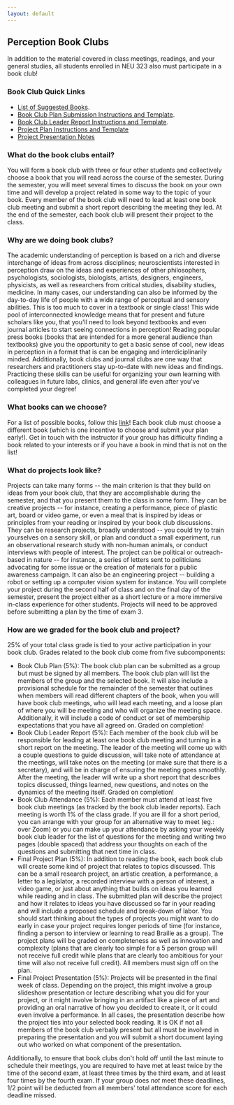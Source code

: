 ```yaml
---
layout: default
---
```


## Perception Book Clubs

In addition to the material covered in class meetings, readings, and your general studies, all students enrolled in NEU 323 also must participate in a book club!

### Book Club Quick Links
* [List of Suggested Books](./BookList.html).
* [Book Club Plan Submission Instructions and Template](https://docs.google.com/document/d/1YrJHBIYxZ4bPz8Fp4pbU3yH7ib0682kkRHAdhgsMkRg/edit?usp=sharing).
* [Book Club Leader Report Instructions and Template](https://docs.google.com/document/d/1ZahSuFLYPK9iKkFcjcSWuzYMpvDtIiONu20y82k73EA/edit?usp=sharing).
* [Project Plan Instructions and Template](https://docs.google.com/document/d/1u9Dwfywl7vEUIUI1FBd6EpI34qkW0uf-p_7VE4mecDY/edit?usp=sharing)
* [Project Presentation Notes](https://docs.google.com/document/d/1qUBbBH1SvNC2rOUUz2iExRNHnYCeYNHuQNKwpjVYALE/edit?usp=sharing)


### What do the book clubs entail?
You will form a book club with three or four other students and collectively choose a book that you will read across the course of the semester. During the semester, you will meet several times to discuss the book on your own time and will develop a project related in some way to the topic of your book. Every member of the book club will need to lead at least one book club meeting and submit a short report describing the meeting they led. At the end of the semester, each book club will present their project to the class.

### Why are we doing book clubs?
The academic understanding of perception is based on a rich and diverse interchange of ideas from across disciplines; neuroscientists interested in perception draw on the ideas and experiences of other philosophers, psychologists, sociologists, biologists, artists, designers, engineers, physicists, as well as researchers from critical studies, disability studies, medicine. In many cases, our understanding can also be informed by the day-to-day life of people with a wide range of perceptual and sensory abilities. This is too much to cover in a textbook or single class! This wide pool of interconnected knowledge means that for present and future scholars like you, that you'll need to look beyond textbooks and even journal articles to start seeing connections in perception! Reading popular press books (books that are intended for a more general audience than textbooks) give you the opportunity to get a basic sense of  cool, new ideas in perception in a format that is can be engaging and interdiciplinarily minded.  Additionally, book clubs and journal clubs are one way that researchers and practitioners stay up-to-date with new ideas and findings. Practicing these skills can be useful for organizing your own learning with colleagues in future labs, clinics, and general life even after you've completed your degree!

### What books can we choose?
For a list of possible books, follow this [link](./BookList.html)! Each book club must choose a different book (which is one incentive to choose and submit your plan early!). Get in touch with the instructor if your group has difficulty finding a book related to your interests or if you have a book in mind that is not on the list!

### What do projects look like?
Projects can take many forms -- the main criterion is that they build on ideas from your book club, that they are accomplishable during the semester, and that you present them to the class in some form. They can be creative projects -- for instance, creating a performance, piece of plastic art, board or video game, or even a meal that is inspired by ideas or principles from your reading or inspired by your book club discussions. They can be research projects, broadly understood -- you could try to train yourselves on a sensory skill, or plan and conduct a small experiment, run an observational research study with non-human animals, or conduct interviews with people of interest. The project can  be political or outreach-based in nature -- for instance, a series of letters sent to politicians advocating for some issue or the creation of materials for a public awareness campaign. It can also be an engineering project -- building a robot or setting up a computer vision system for instance. You will complete your project during the second half of class and on the final day of the semester, present the project either as a short lecture or a more immersive in-class experience for other students. Projects will need to be approved before submitting a plan by the time of exam 3.

### How are we graded for the book club and project? 
25% of your total class grade is tied to your active participation in your book club. Grades related to the book club come from five subcomponents:


* Book Club Plan (5%):  The book club plan can be submitted as a group but must be signed by all members. The book club plan will list the members of the group and the selected book. It will also include a provisional schedule for the remainder of the semester that outlines when members will read different chapters of the book, when you will have book club meetings, who will lead each meeting, and a loose plan of where you will be meeting and who will organize the meeting space. Additionally, it will include a code of conduct or set of membership expectations that you have all agreed on. Graded on completion!
* Book Club Leader Report (5%): Each member of the book club will be responsible for leading at least one book club meeting and turning in a short report on the meeting. The leader of the meeting will come up with a couple questions to guide discussion, will take note of attendance at the meetings, will take notes on the meeting (or make sure that there is a secretary), and will be in charge of ensuring the meeting goes smoothly. After the meeting, the leader will write up a short report that describes topics discussed, things learned, new questions, and notes on the dynamics of the meeting itself. Graded on completion!
* Book Club Attendance (5%): Each member must attend at least five book club meetings (as tracked by the book club leader reports). Each meeting is worth 1% of the class grade. If you are ill for a short period, you can arrange with your group for an alternative way to meet (eg.: over Zoom) or you can make up your attendance by asking your weekly book club leader for the list of questions for the meeting and writing two pages (double spaced) that address your thoughts on each of the questions and submitting that next time in class.
* Final Project Plan (5%): In addition to reading the book, each book club will create some kind of project that relates to topics discussed. This can be a small research project, an artistic creation, a performance, a letter to a legislator, a recorded interview with a person of interest, a video game, or just about anything that builds on ideas you learned while reading and in class. The submitted plan will describe the project and how it relates to ideas you have discussed so far in your reading and will include a proposed schedule and break-down of labor. You should start thinking about the types of projects you might want to do early in case your project requires longer periods of time (for instance, finding a person to interview or learning to read Braille as a group). The project plans will be graded on completeness as well as innovation and complexity (plans that are clearly too simple for a 5 person group will not receive full credit while plans that are clearly too ambitious for your time will also not receive full credit). All members must sign off on the plan.
* Final Project Presentation (5%): Projects will be presented in the final week of class. Depending on the project, this might involve a group slideshow presentation or lecture describing what you did for your project, or it might involve bringing in an artifact like a piece of art and providing an oral narrative of how you decided to create it, or it could even involve a performance. In all cases, the presentation describe how the project ties into your selected book reading. It is OK if not all members of the book club verbally present but all must be involved in preparing the presentation and you will submit a short document laying out who worked on what component of the presentation.

Additionally, to ensure that book clubs don't hold off until the last minute to schedule their meetings, you are required to have met at least twice by the time of the second exam, at least three times by the third exam, and at least four times by the fourth exam. If your group does *not* meet these deadlines, 1/2 point will be deducted from all members' total attendance score for each deadline missed.
